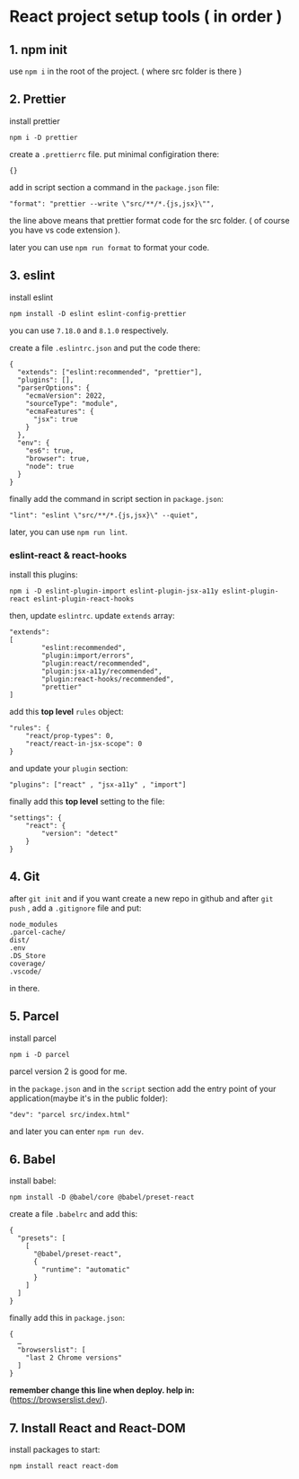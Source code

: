 # React project setup tools ( in order )

## 1. npm init

use `npm i` in the root of the project. ( where src folder is there )

## 2. Prettier

install prettier
```
npm i -D prettier
```
create a `.prettierrc` file. put minimal configiration there:

```
{}
```

add in script section a command in the `package.json` file:

```
"format": "prettier --write \"src/**/*.{js,jsx}\"",
```
the line above means that prettier format code for the src folder. ( of course you have vs code extension ).

later you can use `npm run format` to format your code.

## 3. eslint

install eslint
```
npm install -D eslint eslint-config-prettier
```
you can use `7.18.0` and `8.1.0` respectively.

create a file `.eslintrc.json` and put the code there:
```
{
  "extends": ["eslint:recommended", "prettier"],
  "plugins": [],
  "parserOptions": {
    "ecmaVersion": 2022,
    "sourceType": "module",
    "ecmaFeatures": {
      "jsx": true
    }
  },
  "env": {
    "es6": true,
    "browser": true,
    "node": true
  }
}
```
finally add the command in script section in `package.json`:
```
"lint": "eslint \"src/**/*.{js,jsx}\" --quiet",
```
later, you can use `npm run lint`.

### eslint-react & react-hooks

install this plugins:
```
npm i -D eslint-plugin-import eslint-plugin-jsx-a11y eslint-plugin-react eslint-plugin-react-hooks
```

then, update `eslintrc`. update `extends` array:
```
"extends": 
[
		"eslint:recommended",
		"plugin:import/errors",
		"plugin:react/recommended",
		"plugin:jsx-a11y/recommended",
		"plugin:react-hooks/recommended",
		"prettier"
]
```
add this **top level** `rules` object:
```
"rules": {
    "react/prop-types": 0,
    "react/react-in-jsx-scope": 0
}
```
and update your `plugin` section: 
```
"plugins": ["react" , "jsx-a11y" , "import"]
```
finally add this **top level** setting to the file:
```
"settings": {
    "react": {
        "version": "detect"
    }
}
```

## 4. Git

after `git init` and if you want create a new repo in github and after `git push` , add a `.gitignore` file and put:
```
node_modules
.parcel-cache/
dist/
.env
.DS_Store
coverage/
.vscode/
```
in there.

## 5. Parcel

install parcel

```
npm i -D parcel
```
parcel version 2 is good for me.

in the `package.json` and in the `script` section add the entry point of your application(maybe it's in the public folder):
```
"dev": "parcel src/index.html"
```
and later you can enter `npm run dev`.

## 6. Babel

install babel:
```
npm install -D @babel/core @babel/preset-react
```

create a file `.babelrc` and add this:
```
{
  "presets": [
    [
      "@babel/preset-react",
      {
        "runtime": "automatic"
      }
    ]
  ]
}
```
finally add this in `package.json`:
```
{
  …
  "browserslist": [
    "last 2 Chrome versions"
  ]
}
```
**remember change this line when deploy. help in:** (https://browserslist.dev/).

## 7. Install React and React-DOM

install packages to start:

```
npm install react react-dom
```
